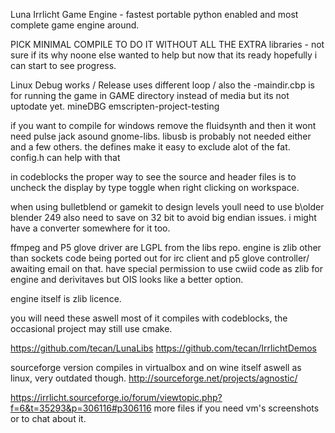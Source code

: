 Luna Irrlicht Game Engine - fastest portable python enabled and most complete game engine around.

PICK MINIMAL COMPILE TO DO IT WITHOUT ALL THE EXTRA libraries - not sure if its why noone else wanted to help but now that its ready hopefully i can start to see progress.

Linux Debug works / Release uses different loop   /  also the -maindir.cbp is for running the game in  GAME directory instead of media but its not uptodate yet.
mineDBG
emscripten-project-testing 

if you want to compile for windows remove the fluidsynth and then it wont need pulse jack asound gnome-libs. libusb is probably not needed either and a few others. the defines make it easy to exclude alot of the fat. config.h can help with that

in codeblocks the proper way to see the source and header files is to uncheck the display by type toggle when right clicking on workspace.

when using bulletblend or gamekit to design levels youll need to use b\older blender 249 also need to save on 32 bit to avoid big endian issues. i might have a converter somewhere for it too.




ffmpeg and P5 glove driver are LGPL from the libs repo.
engine is zlib other than sockets code being ported out for irc client and p5 glove controller/ awaiting email on that.
have special permission to use cwiid code as zlib for engine and derivitaves but OIS looks like a better option.


engine itself is zlib licence.

you will need these aswell most of it compiles with codeblocks, the occasional project may still use cmake.

https://github.com/tecan/LunaLibs
https://github.com/tecan/IrrlichtDemos


sourceforge version compiles in virtualbox and on wine itself aswell as linux, very outdated though.
http://sourceforge.net/projects/agnostic/

https://irrlicht.sourceforge.io/forum/viewtopic.php?f=6&t=35293&p=306116#p306116 more files if you need vm's screenshots or to chat about it.


